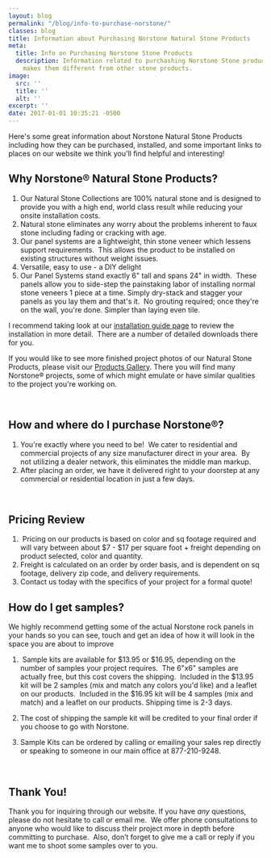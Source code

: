 ```yaml
---
layout: blog
permalink: "/blog/info-to-purchase-norstone/"
classes: blog
title: Information about Purchasing Norstone Natural Stone Products
meta:
  title: Info on Purchasing Norstone Stone Products
  description: Information related to purchashing Norstone Stone products and what
    makes them different from other stone products.
image:
  src: ''
  title: ''
  alt: ''
excerpt: ''
date: 2017-01-01 10:35:21 -0500
---
```

Here's some great information about Norstone Natural Stone Products including how they can be purchased, installed, and some important links to places on our website we think you'll find helpful and interesting!

## Why Norstone® Natural Stone Products?

1. Our Natural Stone Collections are 100% natural stone and is designed to provide you with a high end, world class result while reducing your onsite installation costs.
2. Natural stone eliminates any worry about the problems inherent to faux stone including fading or cracking with age. 
3. Our panel systems are a lightweight, thin stone veneer which lessens support requirements.  This allows the product to be installed on existing structures without weight issues.
4. Versatile, easy to use - a DIY delight
5. Our Panel Systems stand exactly 6" tall and spans 24" in width.  These panels allow you to side-step the painstaking labor of installing normal stone veneers 1 piece at a time. Simply dry-stack and stagger your panels as you lay them and that's it.  No grouting required; once they're on the wall, you're done. Simpler than laying even tile.

I recommend taking look at our [installation guide page](http://www.norstoneusa.com/how-to-install-stacked-stone) to review the installation in more detail.  There are a number of detailed downloads there for you. 

If you would like to see more finished project photos of our Natural Stone Products, please visit our [Products Gallery](http://www.norstoneusa.com/gallery/rock-panels). There you will find many Norstone® projects, some of which might emulate or have similar qualities to the project you're working on.  

 

## How and where do I purchase Norstone®?

1. You're exactly where you need to be!  We cater to residential and commercial projects of any size manufacturer direct in your area.  By not utilizing a dealer network, this eliminates the middle man markup.  
2. After placing an order, we have it delivered right to your doorstep at any commercial or residential location in just a few days. 

  

## Pricing Review

1.  Pricing on our products is based on color and sq footage required and will vary between about $7 - $17 per square foot + freight depending on product selected, color and quantity.
2. Freight is calculated on an order by order basis, and is dependent on sq footage, delivery zip code, and delivery requirements.
3. Contact us today with the specifics of your project for a formal quote!

## How do I get samples?

We highly recommend getting some of the actual Norstone rock panels in your hands so you can see, touch and get an idea of how it will look in the space you are about to improve

1.  Sample kits are available for $13.95 or $16.95, depending on the number of samples your project requires.  The 6"x6" samples are actually free, but this cost covers the shipping.  Included in the $13.95 kit will be 2 samples (mix and match any colors you'd like) and a leaflet on our products.  Included in the $16.95 kit will be 4 samples (mix and match) and a leaflet on our products. Shipping time is 2-3 days.
2. The cost of shipping the sample kit will be credited to your final order if you choose to go with Norstone. 
3. Sample Kits can be ordered by calling or emailing your sales rep directly or speaking to someone in our main office at 877-210-9248.

    

## Thank You!

Thank you for inquiring through our website.  If you have _any_ questions, please do not hesitate to call or email me.  We offer phone consultations to anyone who would like to discuss their project more in depth before committing to purchase.  Also, don’t forget to give me a call or reply if you want me to shoot some samples over to you.